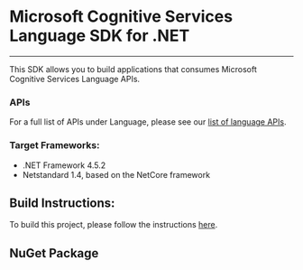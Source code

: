 # Microsoft Cognitive Services Language SDK for .NET
 ----

 This SDK allows you to build applications that consumes Microsoft Cognitive Services Language APIs.

### APIs

 For a full list of APIs under Language, please see our [list of language APIs](https://azure.microsoft.com/en-us/services/cognitive-services/?v=17.29#lang).

### Target Frameworks:

* .NET Framework 4.5.2
* Netstandard 1.4, based on the NetCore framework

## Build Instructions:

To build this project, please follow the instructions [here](https://github.com/Azure/azure-sdk-for-net/blob/psSdkJson6/README.md).

## NuGet Package
